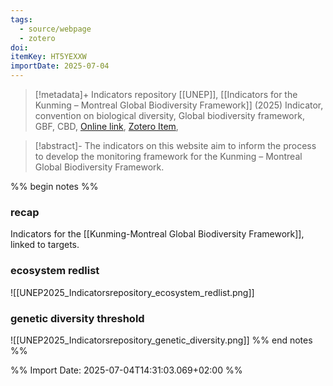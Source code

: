 ```yaml
---
tags:
  - source/webpage
  - zotero
doi: 
itemKey: HT5YEXXW
importDate: 2025-07-04
---
```

>[!metadata]+
> Indicators repository
> [[UNEP]], 
> [[Indicators for the Kunming – Montreal Global Biodiversity Framework]] (2025)
> Indicator, convention on biological diversity, Global biodiversity framework, GBF, CBD, 
> [Online link](https://www.gbf-indicators.org/), [Zotero Item](zotero://select/library/items/HT5YEXXW),

>[!abstract]-
>The indicators on this website aim to inform the process to develop the monitoring framework for the Kunming – Montreal Global Biodiversity Framework.

%% begin notes %%
### recap
Indicators for the [[Kunming-Montreal Global Biodiversity Framework]], linked to targets.
### ecosystem redlist
![[UNEP2025_Indicatorsrepository_ecosystem_redlist.png]]
### genetic diversity threshold
![[UNEP2025_Indicatorsrepository_genetic_diversity.png]]
%% end notes %%

%% Import Date: 2025-07-04T14:31:03.069+02:00 %%
